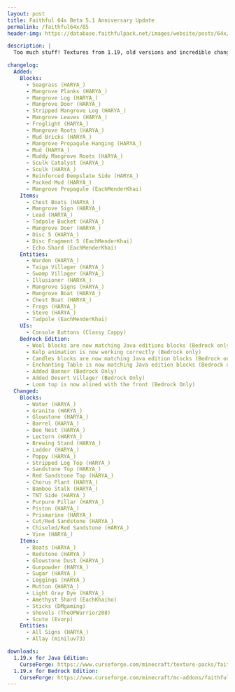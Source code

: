 ```yaml
---
layout: post
title: Faithful 64x Beta 5.1 Anniversary Update
permalink: /faithful64x/B5
header-img: https://database.faithfulpack.net/images/website/posts/64x/F64x_Anniversary_promote.jpg

description: |
  Too much stuff! Textures from 1.19, old versions and incredible changes! From seagrass to mangrove without forgetting the sculk blocks, you are bound to find what you want. Important updates such as bamboo, granite, ladder and many others that were present at the very beginning of the pack.

changelog:
  Added:
    Blocks:
      - Seagrass (HARYA_)
      - Mangrove Planks (HARYA_)
      - Mangrove Log (HARYA_)
      - Mangrove Door (HARYA_)
      - Stripped Mangrove Log (HARYA_)
      - Mangrove Leaves (HARYA_)
      - Froglight (HARYA_)
      - Mangrove Roots (HARYA_)
      - Mud Bricks (HARYA_)
      - Mangrove Propagule Hanging (HARYA_)
      - Mud (HARYA_)
      - Muddy Mangrove Roots (HARYA_)
      - Sculk Catalyst (HARYA_)
      - Sculk (HARYA_)
      - Reinforced Deepslate Side (HARYA_)
      - Packed Mud (HARYA_)
      - Mangrove Propagule (EachMenderKhai)
    Items:
      - Chest Boats (HARYA_)
      - Mangrove Sign (HARYA_)
      - Lead (HARYA_)
      - Tadpole Bucket (HARYA_)
      - Mangrove Door (HARYA_)
      - Disc 5 (HARYA_)
      - Disc Fragment 5 (EachMenderKhai)
      - Echo Shard (EachMenderKhai)
    Entities:
      - Warden (HARYA_)
      - Taiga Villager (HARYA_)
      - Swamp Villager (HARYA_)
      - Illusioner (HARYA_)
      - Mangrove Signs (HARYA_)
      - Mangrove Boat (HARYA_)
      - Chest Boat (HARYA_)
      - Frogs (HARYA_)
      - Steve (HARYA_)
      - Tadpole (EachMenderKhai)
    UIs:
      - Console Buttons (Classy Cappy)
    Bedrock Edition:
      - Wool blocks are now matching Java editions blocks (Bedrock only)
      - Kelp animation is now working correctly (Bedrock only)
      - Candles blocks are now matching Java edition blocks (Bedrock only)
      - Enchanting Table is now matching Java edition blocks (Bedrock only)
      - Added Banner (Bedrock Only)
      - Added Desert Villager (Bedrock Only)
      - Loom top is now alined with the front (Bedrock Only)
  Changed:
    Blocks:
      - Water (HARYA_)
      - Granite (HARYA_)
      - Glowstone (HARYA_)
      - Barrel (HARYA_)
      - Bee Nest (HARYA_)
      - Lectern (HARYA_)
      - Brewing Stand (HARYA_)
      - Ladder (HARYA_)
      - Poppy (HARYA_)
      - Stripped Log Top (HARYA_)
      - Sandstone Top (HARYA_)
      - Red Sandstone Top (HARYA_)
      - Chorus Plant (HARYA_)
      - Bamboo Stalk (HARYA_)
      - TNT Side (HARYA_)
      - Purpure Pillar (HARYA_)
      - Piston (HARYA_)
      - Prismarine (HARYA_)
      - Cut/Red Sandstone (HARYA_)
      - Chiseled/Red Sandstone (HARYA_)
      - Vine (HARYA_)
    Items:
      - Boats (HARYA_)
      - Redstone (HARYA_)
      - Glowstone Dust (HARYA_)
      - Gunpowder (HARYA_)
      - Sugar (HARYA_)
      - Leggings (HARYA_)
      - Mutton (HARYA_)
      - Light Gray Dye (HARYA_)
      - Amethyst Shard (EachKhaiho)
      - Sticks (DMgaming)
      - Shovels (TheOPWarrior208)
      - Scute (Evorp)
    Entities:
      - All Signs (HARYA_)
      - Allay (miniluv73)

downloads:
  1.19.x for Java Edition:
    CurseForge: https://www.curseforge.com/minecraft/texture-packs/faithful-64x/files/3865491
  1.19.x for Bedrock Edition:
    CurseForge: https://www.curseforge.com/minecraft/mc-addons/faithful-64x-bedrock/files/3865490
---
```

